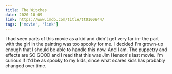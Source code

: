 ```yaml
---
title: The Witches
date: 2020-10-09
link: https://www.imdb.com/title/tt0100944/
tags: ['movie', 'link']
---
```


I had seen parts of this movie as a kid and didn't get very far in- the part with the girl 
in the painting was too spooky for me. I decided I'm grown-up enough that I should be able to
handle this now. And I am. The puppetry and effects are SO GOOD and I read that 
this was Jim Henson's last movie. I'm curious if it'd be as spooky to my kids, since what
scares kids has probably changed over time.
